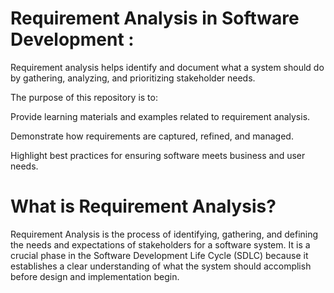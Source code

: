 # Requirement Analysis in Software Development :

Requirement analysis helps identify and document what a system should do by gathering, analyzing, and prioritizing stakeholder needs.

The purpose of this repository is to:

Provide learning materials and examples related to requirement analysis.

Demonstrate how requirements are captured, refined, and managed.

Highlight best practices for ensuring software meets business and user needs.

# What is Requirement Analysis?

Requirement Analysis is the process of identifying, gathering, and defining the needs and expectations of stakeholders for a software system. It is a crucial phase in the Software Development Life Cycle (SDLC) because it establishes a clear understanding of what the system should accomplish before design and implementation begin.
